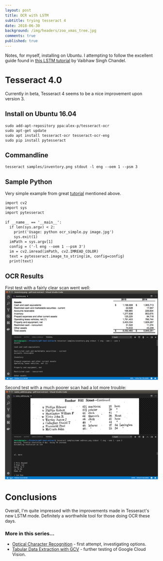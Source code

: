 ```yaml
---
layout: post
title: OCR with LSTM
subtitle: trying tesseract 4
date: 2018-06-30
background: /img/headers/zoo_xmas_tree.jpg
comments: true
published: true
---
```


Notes, for myself, installing on Ubuntu.  I attempting to follow the excellent guide found in [this LSTM tutorial](https://www.learnopencv.com/deep-learning-based-text-recognition-ocr-using-tesseract-and-opencv/) by Vaibhaw Singh Chandel.

# Tesseract 4.0

Currently in beta, Tesseract 4 seems to be a nice improvement upon version 3. 

## Install on Ubuntu 16.04
```
sudo add-apt-repository ppa:alex-p/tesseract-ocr
sudo apt-get update
sudo apt install tesseract-ocr tesseract-ocr-eng
sudo pip install pytesseract
```

## Commandline
```
tesseract samples/inventory.png stdout -l eng --oem 1 --psm 3
```

## Sample Python
Very simple example from great [tutorial](https://www.learnopencv.com/deep-learning-based-text-recognition-ocr-using-tesseract-and-opencv/) mentioned above.

```
import cv2
import sys
import pytesseract
 
if __name__ == '__main__':
  if len(sys.argv) < 2:
    print('Usage: python ocr_simple.py image.jpg')
    sys.exit(1)
  imPath = sys.argv[1]
  config = ('-l eng --oem 1 --psm 3')
  im = cv2.imread(imPath, cv2.IMREAD_COLOR)
  text = pytesseract.image_to_string(im, config=config)
  print(text)
```

## OCR Results
First test with a fairly clear scan went well:
 <img src="/img/posts/ocr_lstm_inventory.png" class="img-fluid" />

Second test with a much poorer scan had a lot more trouble:
 <img src="/img/posts/ocr_lstm_names.png" class="img-fluid" />

# Conclusions

 Overall, I'm quite impressed with the improvements made in Tesseract's new LSTM mode.  Definitely a worthwhile tool for those doing OCR these days.

### More in this series...
* [Optical Character Recognition](/2018/02/28/tabular-ocr-options) - first attempt, investigating options.
* [Tabular Data Extraction with GCV](/2018/03/06/tabular_ocr_gcv) - further testing of Google Cloud Vision.

